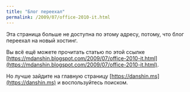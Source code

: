 ```yaml
---
title: "Блог переехал"
permalink: /2009/07/office-2010-it.html
---
```

Эта страница больше не доступна по этому адресу, потому, что блог переехал на новый хостинг.

Вы всё ещё можете прочитать статью по этой ссылке [https://mdanshin.blogspot.com/2009/07/office-2010-it.html](https://mdanshin.blogspot.com/2009/07/office-2010-it.html).

Но лучше зайдите на главную страницу [https://danshin.ms](https://danshin.ms) и воспользуйтесь поиском.